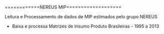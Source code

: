 ============NEREUS MIP===================

Leitura e Processamento de dados de MIP estimados pelo grupo NEREUS

- Baixa e processa Matrizes de Insumo Produto Brasileiras - 1995 a 2013

